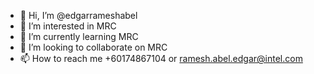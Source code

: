 - 👋 Hi, I’m @edgarrameshabel
- 👀 I’m interested in MRC
- 🌱 I’m currently learning MRC
- 💞️ I’m looking to collaborate on MRC
- 📫 How to reach me +60174867104 or ramesh.abel.edgar@intel.com

<!---
edgarrameshabel/edgarrameshabel is a ✨ special ✨ repository because its `README.md` (this file) appears on your GitHub profile.
You can click the Preview link to take a look at your changes.
--->
